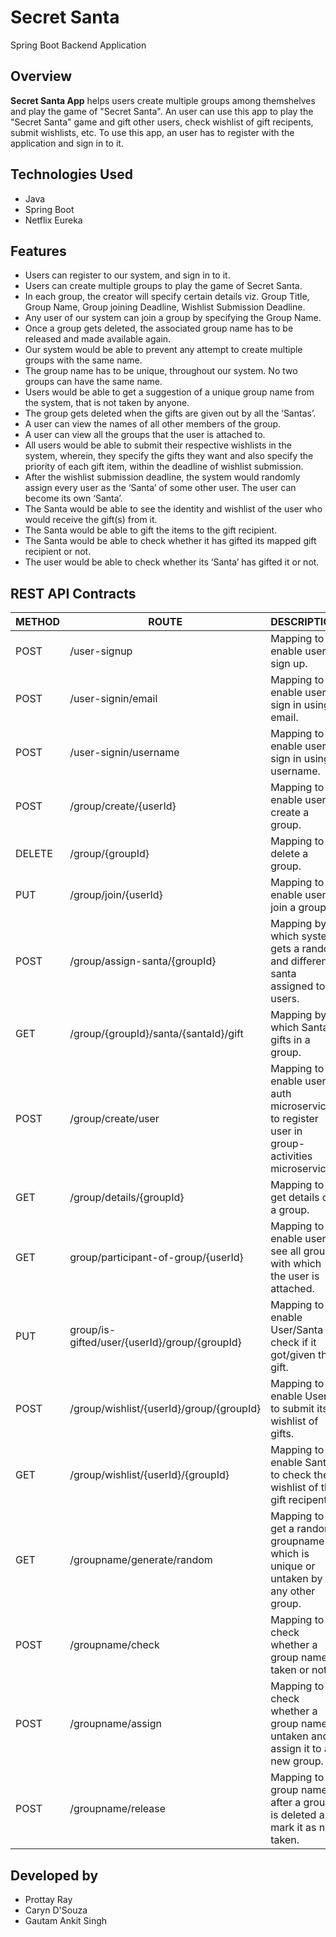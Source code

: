 # Secret Santa

Spring Boot Backend Application


## Overview


**Secret Santa App** helps users create multiple groups among themshelves and play the game of "Secret Santa". An user can use this app to play the "Secret Santa" game and gift other users, check wishlist of gift recipents, submit wishlists, etc. To use this app, an user has to register with the application and sign in to it.


## Technologies Used


* Java 
* Spring Boot
* Netflix Eureka


## Features


* Users can register to our system, and sign in to it.
* Users can create multiple groups to play the game of Secret Santa.
* In each group, the creator will specify certain details viz. Group Title, Group Name, Group joining Deadline, Wishlist Submission Deadline.
* Any user of our system can join a group by specifying the Group Name.
* Once a group gets deleted, the associated group name has to be released and made available again.
* Our system would be able to prevent any attempt to create multiple groups with the same name.
* The group name has to be unique, throughout our system. No two groups can have the same name.
* Users would be able to get a suggestion of a unique group name from the system, that is not taken by anyone.
* The group gets deleted when the gifts are given out by all the ‘Santas’.
* A user can view the names of all other members of the group.
* A user can view all the groups that the user is attached to.
* All users would be able to submit their respective wishlists in the system, wherein, they specify the gifts they want and also specify the priority of each gift item, within the deadline of wishlist submission.
* After the wishlist submission deadline, the system would randomly assign every user as the ‘Santa’ of some other user. The user can become its own ‘Santa’.
* The Santa would be able to see the identity and wishlist of the user who would receive the gift(s) from it.
* The Santa would be able to gift the items to the gift recipient.
* The Santa would be able to check whether it has gifted its mapped gift recipient or not.
* The user would be able to check whether its ‘Santa’ has gifted it or not.


## REST API Contracts

METHOD | ROUTE | DESCRIPTION 
------------|-----|------------
POST | /user-signup | Mapping to enable user to sign up.
POST | /user-signin/email | Mapping to enable user to sign in using email.
POST | /user-signin/username | Mapping to enable user to sign in using username.
POST | /group/create/{userId} | Mapping to enable user to create a group.
DELETE | /group/{groupId} | Mapping to delete a group.
PUT | /group/join/{userId} | Mapping to enable user to join a group.
POST | /group/assign-santa/{groupId} | Mapping by which system gets a random and different santa assigned to all users.
GET | /group/{groupId}/santa/{santaId}/gift | Mapping by which Santa gifts in a group.
POST | /group/create/user | Mapping to enable user-auth microservice to register user in group-activities microservice.
GET | /group/details/{groupId} | Mapping to get details of a group.
GET | group/participant-of-group/{userId} | Mapping to enable user to see all groups with which the user is attached.
PUT | group/is-gifted/user/{userId}/group/{groupId} | Mapping to enable User/Santa to check if it got/given the gift.
POST | /group/wishlist/{userId}/group/{groupId} | Mapping to enable User to submit its wishlist of gifts.
GET | /group/wishlist/{userId}/{groupId} | Mapping to enable Santa to check the wishlist of the gift recipent.
GET | /groupname/generate/random | Mapping to get a random groupname which is unique or untaken by any other group.
POST | /groupname/check | Mapping to check whether a group name is taken or not.
POST | /groupname/assign | Mapping to check whether a group name is untaken and assign it to a new group.
POST | /groupname/release | Mapping to a group name after a group is deleted and mark it as not taken.


## Developed by


* Prottay Ray
* Caryn D'Souza
* Gautam Ankit Singh
